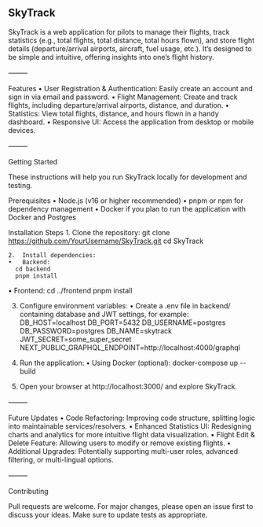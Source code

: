 ## SkyTrack

SkyTrack is a web application for pilots to manage their flights, track statistics (e.g., total flights, total distance, total hours flown), and store flight details (departure/arrival airports, aircraft, fuel usage, etc.). It’s designed to be simple and intuitive, offering insights into one’s flight history.

⸻

Features
	•	User Registration & Authentication: Easily create an account and sign in via email and password.
	•	Flight Management: Create and track flights, including departure/arrival airports, distance, and duration.
	•	Statistics: View total flights, distance, and hours flown in a handy dashboard.
	•	Responsive UI: Access the application from desktop or mobile devices.

⸻

Getting Started

These instructions will help you run SkyTrack locally for development and testing.

Prerequisites
	•	Node.js (v16 or higher recommended)
	•	pnpm or npm for dependency management
	•	Docker if you plan to run the application with Docker and Postgres

Installation Steps
	1.	Clone the repository:
       git clone https://github.com/YourUsername/SkyTrack.git
       cd SkyTrack

  	2.	Install dependencies:
	•	Backend:
      cd backend
      pnpm install

  •	Frontend:
      cd ../frontend
      pnpm install

3.	Configure environment variables:
	•	Create a .env file in backend/ containing database and JWT settings, for example:
      DB_HOST=localhost
      DB_PORT=5432
      DB_USERNAME=postgres
      DB_PASSWORD=postgres
      DB_NAME=skytrack
      JWT_SECRET=some_super_secret
  	  NEXT_PUBLIC_GRAPHQL_ENDPOINT=http://localhost:4000/graphql

4.	Run the application:
	•	Using Docker (optional):
      docker-compose up --build

5.	Open your browser at http://localhost:3000/ and explore SkyTrack.

⸻

Future Updates
	•	Code Refactoring: Improving code structure, splitting logic into maintainable services/resolvers.
	•	Enhanced Statistics UI: Redesigning charts and analytics for more intuitive flight data visualization.
	•	Flight Edit & Delete Feature: Allowing users to modify or remove existing flights.
	•	Additional Upgrades: Potentially supporting multi-user roles, advanced filtering, or multi-lingual options.

⸻

Contributing

Pull requests are welcome. For major changes, please open an issue first to discuss your ideas. Make sure to update tests as appropriate.
